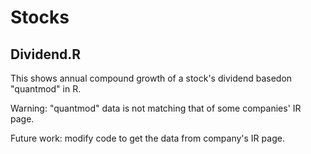 # Stocks

## Dividend.R
This shows annual compound growth of a stock's dividend basedon "quantmod" in R. 

Warning: "quantmod" data is not matching that of some companies' IR page.


Future work: modify code to get the data from company's IR page.
